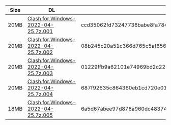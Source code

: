 |    Size   |     DL  | sha512sum |
|  ---  |  ---  |  ---  |
| 20MB | [Clash.for.Windows-2022-04-25.7z.001](https://cdn.jsdelivr.net/gh/appleians/cfw_m1@main/Clash.for.Windows-2022-04-25.7z.001) | ccd35062fd73247736babe8fa784db16f2f693f2a911694ec3d005e65ef3417a2f2f85d6c2c671e8e3897267fee6ef0b4e34bd1ccddc1536e81793712c8993ca |
| 20MB | [Clash.for.Windows-2022-04-25.7z.002](https://cdn.jsdelivr.net/gh/appleians/cfw_m1@main/Clash.for.Windows-2022-04-25.7z.002) | 08b245c20a51c366d765c5af656a491440997835f1a51e7456ba1f48304a15696a5386a69be4c08a6773d4b4d1d39a9afd7cef4eee87eae828e8091a6a6c2cea |
| 20MB | [Clash.for.Windows-2022-04-25.7z.003](https://cdn.jsdelivr.net/gh/appleians/cfw_m1@main/Clash.for.Windows-2022-04-25.7z.003) | 01229ffb9a62101e74969bd2c2201fd0a8cb957873823d0fbf8f0ac199f81d4bb0ca6f7ff1b85d7de7a3e9029f6910a69deb9955257dfb1f39d0b1ecafa9e98b |
| 20MB | [Clash.for.Windows-2022-04-25.7z.004](https://cdn.jsdelivr.net/gh/appleians/cfw_m1@main/Clash.for.Windows-2022-04-25.7z.004) | 687f92635c864360eb1cd720e0124f648fe8009d528dfe901d53d4ce80b17cedae19e5a1dfb2ec82424ea1113b6a26d3c83665b37795d5c48a5f54ff79d32dc1 |
| 18MB | [Clash.for.Windows-2022-04-25.7z.005](https://cdn.jsdelivr.net/gh/appleians/cfw_m1@main/Clash.for.Windows-2022-04-25.7z.005) | 6a5d67abee97d876a960dc48374cab1a3fc30e311598b3fce5989b615eff012ae96944c512e5b4369fe65a3c0cda8758532bbace5a8945f6e88dbf8e71ffa851 |
